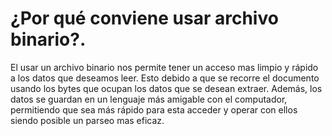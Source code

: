 # ¿Por qué conviene usar archivo binario?.

El usar un archivo binario nos permite tener un acceso mas limpio y rápido a los datos que deseamos leer. Esto debido a que se recorre el documento usando los bytes que ocupan los datos que se desean extraer.
Además, los datos se guardan en un lenguaje más amigable con el computador, permitiendo que sea más rápido para esta acceder y operar con ellos siendo posible un parseo mas eficaz.
